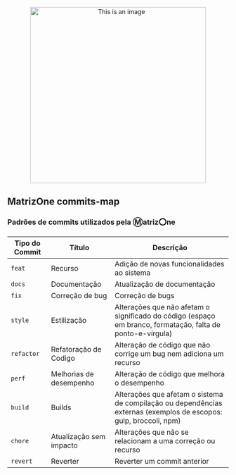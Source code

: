 <p align="center">
  <img src="https://lirp.cdn-website.com/19aeb015/dms3rep/multi/opt/LOGO+MATRIZ+ONE+-+CLARA+SEM+FUNDO-315341e4-1920w.png" width="400" alt="This is an image">
</p>

## MatrizOne commits-map
### Padrões de commits utilizados pela :m:atriz:o:ne

| Tipo do Commit | Título | Descrição |
| --- | --- | --- |
| `feat` | Recurso | Adição de novas funcionalidades ao sistema |
| `docs` | Documentação | Atualização de documentação |
| `fix` | Correção de bug | Correção de bugs |
| `style` | Estilização | Alterações que não afetam o significado do código (espaço em branco, formatação, falta de ponto-e-vírgula)|
| `refactor` | Refatoração de Codigo | Alteração de código que não corrige um bug nem adiciona um recurso |
| `perf` | Melhorias de desempenho | Alteração de código que melhora o desempenho |
| `build` | Builds | Alterações que afetam o sistema de compilação ou dependências externas (exemplos de escopos: gulp, broccoli, npm) |
| `chore` | Atualização sem impacto | Alterações que não se relacionam a uma correção ou recurso |
| `revert` | Reverter | Reverter um commit anterior |
